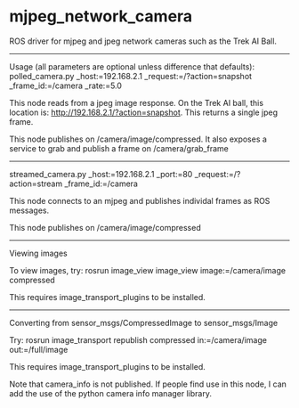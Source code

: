 mjpeg_network_camera
====================

ROS driver for mjpeg and jpeg network cameras such as the Trek AI Ball.

---

Usage (all parameters are optional unless difference that defaults):
polled_camera.py _host:=192.168.2.1 _request:=/?action=snapshot _frame_id:=/camera _rate:=5.0

This node reads from a jpeg image response.  On the Trek AI ball, this location is: http://192.168.2.1/?action=snapshot.  This returns a single jpeg frame.

This node publishes on /camera/image/compressed.  It also exposes a service to grab and publish a frame on /camera/grab_frame

---

streamed_camera.py _host:=192.168.2.1 _port:=80 _request:=/?action=stream _frame_id:=/camera

This node connects to an mjpeg and publishes individal frames as ROS messages.

This node publishes on /camera/image/compressed

---

Viewing images

To view images, try: rosrun image_view image_view image:=/camera/image compressed

This requires image_transport_plugins to be installed.

---

Converting from sensor_msgs/CompressedImage to sensor_msgs/Image

Try: rosrun image_transport republish compressed in:=/camera/image out:=/full/image

This requires image_transport_plugins to be installed.

Note that camera_info is not published.  If people find use in this node, I can add the use of the python camera info manager library.